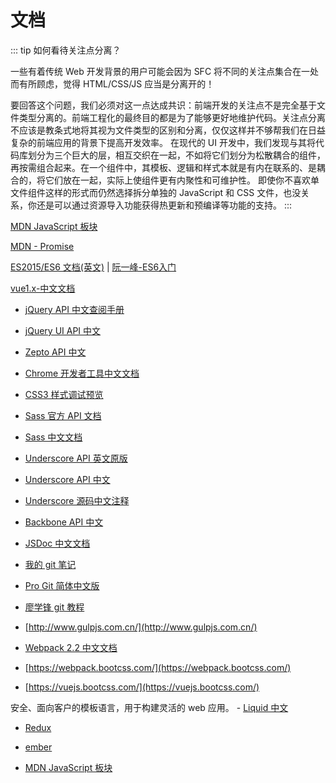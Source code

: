 # 文档

::: tip
如何看待关注点分离？

一些有着传统 Web 开发背景的用户可能会因为 SFC 将不同的关注点集合在一处而有所顾虑，觉得 HTML/CSS/JS 应当是分离开的！

要回答这个问题，我们必须对这一点达成共识：前端开发的关注点不是完全基于文件类型分离的。前端工程化的最终目的都是为了能够更好地维护代码。关注点分离不应该是教条式地将其视为文件类型的区别和分离，仅仅这样并不够帮我们在日益复杂的前端应用的背景下提高开发效率。
在现代的 UI 开发中，我们发现与其将代码库划分为三个巨大的层，相互交织在一起，不如将它们划分为松散耦合的组件，再按需组合起来。在一个组件中，其模板、逻辑和样式本就是有内在联系的、是耦合的，将它们放在一起，实际上使组件更有内聚性和可维护性。
即使你不喜欢单文件组件这样的形式而仍然选择拆分单独的 JavaScript 和 CSS 文件，也没关系，你还是可以通过资源导入功能获得热更新和预编译等功能的支持。
:::

[MDN JavaScript 板块](https://developer.mozilla.org/zh-CN/docs/Web/JavaScript)

[MDN - Promise](https://developer.mozilla.org/zh-CN/docs/Web/JavaScript/Reference/Global_Objects/Promise)

[ES2015/ES6 文档(英文)](http://www.ecma-international.org/ecma-262/6.0/) | [阮一峰-ES6入门](http://es6.ruanyifeng.com/)

[vue1.x-中文文档](https://v1-cn.vuejs.org/guide/computed.html)


- [jQuery API 中文查阅手册](http://www.css88.com/jqapi-1.9/)

- [jQuery UI API 中文](http://www.css88.com/jquery-ui-api/)

- [Zepto API 中文](http://www.css88.com/doc/zeptojs_api/)

- [Chrome 开发者工具中文文档](http://www.css88.com/doc/chrome-devtools/)

- [CSS3 样式调试预览](http://www.css88.com/tool/css3Preview/)

- [Sass 官方 API 文档](http://sass-lang.com/documentation/file.SASS_REFERENCE.html)
- [Sass 中文文档](http://www.css88.com/doc/sass/)

- [Underscore API 英文原版](http://underscorejs.org/)
- [Underscore API 中文](http://www.css88.com/doc/underscore/)
- [Underscore 源码中文注释](http://iissnan.com/underscore/docs/underscore.html)

- [Backbone API 中文](http://www.css88.com/doc/backbone/)

- [JSDoc 中文文档](http://www.css88.com/doc/jsdoc/index.html)

- [我的 git 笔记](https://neveryu.github.io/2016/10/07/git/)
- [Pro Git 简体中文版](http://iissnan.com/progit/)
- [廖学锋 git 教程](http://www.liaoxuefeng.com/wiki/0013739516305929606dd18361248578c67b8067c8c017b000)

- [http://www.gulpjs.com.cn/](http://www.gulpjs.com.cn/)

- [Webpack 2.2 中文文档](http://www.css88.com/doc/webpack2/)
- [https://webpack.bootcss.com/](https://webpack.bootcss.com/)

- [https://vuejs.bootcss.com/](https://vuejs.bootcss.com/)

安全、面向客户的模板语言，用于构建灵活的 web 应用。 - [Liquid 中文](https://liquid.bootcss.com/)

- [Redux](http://redux.js.org/)

- [ember](http://emberjs.com/)

- [MDN JavaScript 板块](https://developer.mozilla.org/zh-CN/docs/Web/JavaScript)

